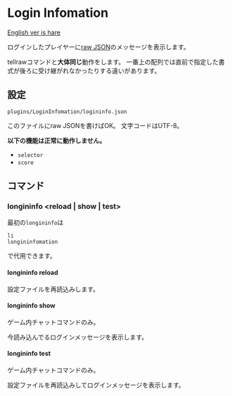 # Login Infomation

[English ver is hare][en]

ログインしたプレイヤーに[raw JSON][rj]のメッセージを表示します。

tellrawコマンドと**大体同じ**動作をします。
一番上の配列では直前で指定した書式が後ろに受け継がれなかったりする違いがあります。

## 設定

`plugins/LoginInfomation/logininfo.json`

このファイルにraw JSONを書けばOK。
文字コードはUTF-8。

**以下の機能は正常に動作しません。**

- `selector`
- `score`

## コマンド

### longininfo <reload | show | test>

最初の`longininfo`は

```shell
li
longininfomation
```

で代用できます。

#### longininfo reload

設定ファイルを再読込みします。

#### longininfo show

ゲーム内チャットコマンドのみ。

今読み込んでるログインメッセージを表示します。

#### longininfo test

ゲーム内チャットコマンドのみ。

設定ファイルを再読込みしてログインメッセージを表示します。

<!-- links -->
[en]:readme.md
[jp]:readme.jp.md
[rj]:https://minecraft.gamepedia.com/Commands#Raw_JSON_text